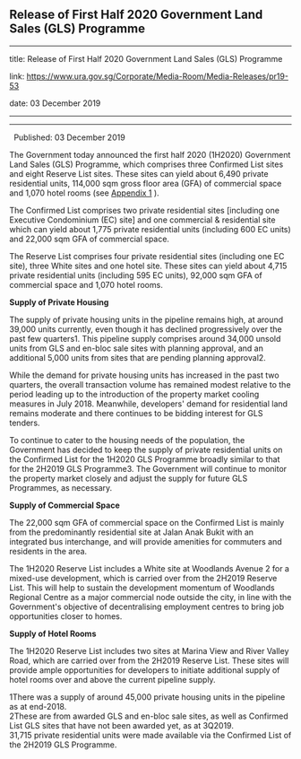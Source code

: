 ## Release of First Half 2020 Government Land Sales (GLS) Programme
---
title: Release of First Half 2020 Government Land Sales (GLS) Programme

link: https://www.ura.gov.sg/Corporate/Media-Room/Media-Releases/pr19-53

date: 03 December 2019

---

----------------------------------------------------------------

  Published: 03 December 2019

The Government today announced the first half 2020 (1H2020) Government Land Sales (GLS) Programme, which comprises three Confirmed List sites and eight Reserve List sites. These sites can yield about 6,490 private residential units, 114,000 sqm gross floor area (GFA) of commercial space and 1,070 hotel rooms (see [Appendix 1](https://www.ura.gov.sg/-/media/Corporate/Media-Room/2019/Dec/pr19-53a.pdf) ).

The Confirmed List comprises two private residential sites \[including one Executive Condominium (EC) site\] and one commercial & residential site which can yield about 1,775 private residential units (including 600 EC units) and 22,000 sqm GFA of commercial space.

The Reserve List comprises four private residential sites (including one EC site), three White sites and one hotel site. These sites can yield about 4,715 private residential units (including 595 EC units), 92,000 sqm GFA of commercial space and 1,070 hotel rooms.

**Supply of Private Housing**

The supply of private housing units in the pipeline remains high, at around 39,000 units currently, even though it has declined progressively over the past few quarters1. This pipeline supply comprises around 34,000 unsold units from GLS and en-bloc sale sites with planning approval, and an additional 5,000 units from sites that are pending planning approval2.

While the demand for private housing units has increased in the past two quarters, the overall transaction volume has remained modest relative to the period leading up to the introduction of the property market cooling measures in July 2018. Meanwhile, developers' demand for residential land remains moderate and there continues to be bidding interest for GLS tenders.

To continue to cater to the housing needs of the population, the Government has decided to keep the supply of private residential units on the Confirmed List for the 1H2020 GLS Programme broadly similar to that for the 2H2019 GLS Programme3. The Government will continue to monitor the property market closely and adjust the supply for future GLS Programmes, as necessary.

**Supply of Commercial Space**

The 22,000 sqm GFA of commercial space on the Confirmed List is mainly from the predominantly residential site at Jalan Anak Bukit with an integrated bus interchange, and will provide amenities for commuters and residents in the area.

The 1H2020 Reserve List includes a White site at Woodlands Avenue 2 for a mixed-use development, which is carried over from the 2H2019 Reserve List. This will help to sustain the development momentum of Woodlands Regional Centre as a major commercial node outside the city, in line with the Government's objective of decentralising employment centres to bring job opportunities closer to homes.

**Supply of Hotel Rooms**

The 1H2020 Reserve List includes two sites at Marina View and River Valley Road, which are carried over from the 2H2019 Reserve List. These sites will provide ample opportunities for developers to initiate additional supply of hotel rooms over and above the current pipeline supply.



1There was a supply of around 45,000 private housing units in the pipeline as at end-2018.  
2These are from awarded GLS and en-bloc sale sites, as well as Confirmed List GLS sites that have not been awarded yet, as at 3Q2019.  
31,715 private residential units were made available via the Confirmed List of the 2H2019 GLS Programme.